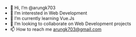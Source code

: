 - 👋 Hi, I’m @arungk703
- 👀 I’m interested in Web Development
- 🌱 I’m currently learning Vue.Js
- 💞️ I’m looking to collaborate on Web Development projects
- 📫 How to reach me arungk703@gmail.com

<!---
arungk703/arungk703 is a ✨ special ✨ repository because its `README.md` (this file) appears on your GitHub profile.
You can click the Preview link to take a look at your changes.
--->

